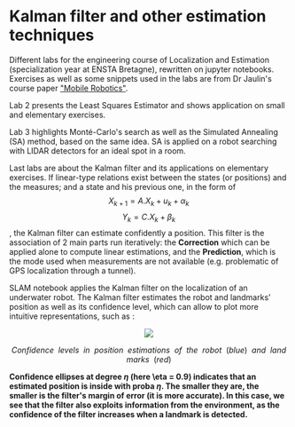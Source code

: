 # Kalman filter and other estimation techniques

Different labs for the engineering course of Localization and Estimation (specialization year at ENSTA Bretagne), rewritten on jupyter notebooks.
Exercises as well as some snippets used in the labs are from Dr Jaulin's course paper ["Mobile Robotics"](https://www.ensta-bretagne.fr/jaulin/ensi_isterobV2.pdf).

Lab 2 presents the Least Squares Estimator and shows application on small and elementary exercises.

Lab 3 highlights Monté-Carlo's search as well as the Simulated Annealing (SA) method, based on the same idea. SA is applied on a robot searching with LIDAR detectors for an ideal spot in a room.

Last labs are about the Kalman filter and its applications on elementary exercises. If linear-type relations exist between the states (or positions) and the measures; and a state and his previous one, in the form of 
$$X_{k+1} = A.X_{k} + u_{k} + \alpha_{k} $$
$$Y_{k} = C.X_{k} + \beta_{k}$$ 
  , the Kalman filter can estimate confidently a position. This filter is the association of 2 main parts run iteratively: the __Correction__ which can be applied alone to compute linear estimations, and the __Prediction__, which is the mode used when measurements are not available (e.g. problematic of GPS localization through a tunnel).

SLAM notebook applies the Kalman filter on the localization of an underwater robot. The Kalman filter estimates the robot and landmarks' position as well as its confidence level, which can allow to plot more intuitive representations, such as :

<p align="center">
  <img src="https://user-images.githubusercontent.com/92320638/215238575-7df5ae81-b7f7-4beb-bf8a-218e730a6300.gif"/>
</p>

$$Confidence \ \ levels \ \ in \ \  position \ \  estimations \ \  of \ \  the \ \  robot \ \  (blue) \ \  and \ \ landmarks \ \  (red) $$

**Confidence ellipses at degree $\eta$ (here \eta = 0.9) indicates that an estimated position is inside with proba $\eta$. The smaller they are, the smaller is the filter's margin of error (it is more accurate).
In this case, we see that the filter also exploits information from the environment, as the confidence of the filter increases when a landmark is detected.**
